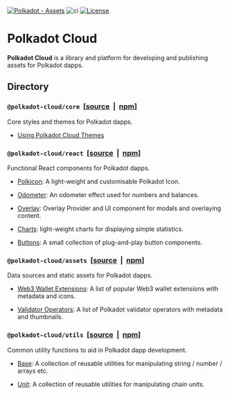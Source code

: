 [![Polkadot - Assets](https://img.shields.io/badge/Polkadot-Assets-E6007A?logo=polkadot&logoColor=E6007A)]([https://github.com/paritytech/polkadot-cloud]) ![ci](https://github.com/paritytech/polkadot-cloud/actions/workflows/main.yml/badge.svg) [![License](https://img.shields.io/badge/License-GPL_3.0_only-blue.svg)](https://opensource.org/license/gpl-3-0/)

# Polkadot Cloud

<b>Polkadot Cloud</b> is a library and platform for developing and publishing assets for Polkadot dapps.

## Directory

### `@polkadot-cloud/core` &nbsp;[[source](https://github.com/paritytech/polkadot-cloud/tree/main/packages/cloud-core) &nbsp;|&nbsp; [npm](https://www.npmjs.com/package/@polkadot-cloud/core)]

Core styles and themes for Polkadot dapps.

- [Using Polkadot Cloud Themes](https://paritytech.github.io/polkadot-cloud/#/using_themes)

### `@polkadot-cloud/react` &nbsp;[[source](https://github.com/paritytech/polkadot-cloud/tree/main/packages/cloud-react) &nbsp;|&nbsp; [npm](https://www.npmjs.com/package/@polkadot-cloud/react)]

Functional React components for Polkadot dapps.

- [Polkicon](https://paritytech.github.io/polkadot-cloud/#/polkicon): A light-weight and customisable Polkadot Icon.

- [Odometer](https://paritytech.github.io/polkadot-cloud/#/odometer): An odometer effect used for numbers and balances.

- [Overlay](https://paritytech.github.io/polkadot-cloud/#/overlay): Overlay Provider and UI component for modals and overlaying content.

- [Charts](https://paritytech.github.io/polkadot-cloud/#/charts): light-weight charts for displaying simple statistics.

- [Buttons](https://paritytech.github.io/polkadot-cloud/#/buttons): A small collection of plug-and-play button components.

### `@polkadot-cloud/assets` &nbsp;[[source](https://github.com/paritytech/polkadot-cloud/tree/main/packages/assets) &nbsp;|&nbsp; [npm](https://www.npmjs.com/package/@polkadot-cloud/assets)]

Data sources and static assets for Polkadot dapps. 

- [Web3 Wallet Extensions](https://paritytech.github.io/polkadot-cloud/#/extensions): A list of popular Web3 wallet extensions with metadata and icons.

- [Validator Operators](https://paritytech.github.io/polkadot-cloud/#/validators): A list of Polkadot validator operators with metadata and thumbnails.

### `@polkadot-cloud/utils` &nbsp;[[source](https://github.com/paritytech/polkadot-cloud/tree/main/packages/utils) &nbsp;|&nbsp; [npm](https://www.npmjs.com/package/@polkadot-cloud/utils)]


Common utility functions to aid in Polkadot dapp development.

- [Base](https://paritytech.github.io/polkadot-cloud/#/base_utilities): A collection of reusable utilities for manipulating string / number / arrays etc.

- [Unit](https://paritytech.github.io/polkadot-cloud/#/unit_utilities): A collection of reusable utilities for manipulating chain units.

